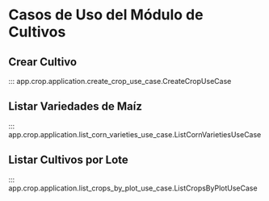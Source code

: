 # Casos de Uso del Módulo de Cultivos

## Crear Cultivo

::: app.crop.application.create_crop_use_case.CreateCropUseCase

## Listar Variedades de Maíz

::: app.crop.application.list_corn_varieties_use_case.ListCornVarietiesUseCase

## Listar Cultivos por Lote

::: app.crop.application.list_crops_by_plot_use_case.ListCropsByPlotUseCase
